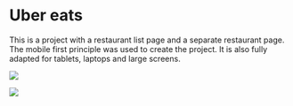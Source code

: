 
# Uber eats

This is a project with a restaurant list page and a separate restaurant page. The mobile first principle was used to create the project. It is also fully adapted for tablets, laptops and large screens.


![](https://github.com/spasibostas/projects/blob/uber-eats/uber-eats/img/screenshot-1.png?raw=true)



![](https://github.com/spasibostas/projects/blob/uber-eats/uber-eats/img/screenshot-2.png?raw=true)